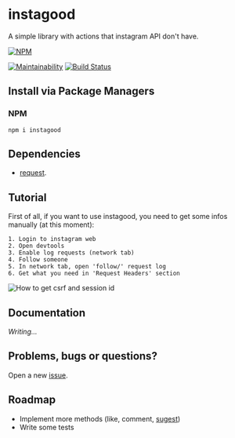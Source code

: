 # instagood
A simple library with actions that instagram API don't have.

[![NPM](https://nodei.co/npm/instagood.png)](https://nodei.co/npm/instagood/)

[![Maintainability](https://api.codeclimate.com/v1/badges/8800bfa9d98622e8d86e/maintainability)](https://codeclimate.com/github/reidark/instagood/maintainability)
[![Build Status](https://travis-ci.org/reidark/instagood.png)](https://travis-ci.org/reidark/instagood)

## Install via Package Managers
### NPM
`npm i instagood`

## Dependencies
  - [request](https://github.com/request/request).

## Tutorial
First of all, if you want to use instagood, you need to get some infos manually (at this moment):

	1. Login to instagram web
	2. Open devtools
	3. Enable log requests (network tab)
	4. Follow someone
	5. In network tab, open 'follow/' request log
	6. Get what you need in 'Request Headers' section

![How to get csrf and session id](https://raw.githubusercontent.com/reidark/instagood/master/tutorial/img/getting.jpg)

## Documentation
*Writing...*

## Problems, bugs or questions?
Open a new [issue](https://github.com/reidark/instagood/issues).

## Roadmap
  - Implement more methods (like, comment, [sugest](https://github.com/reidark/instagood/issues))
  - Write some tests
